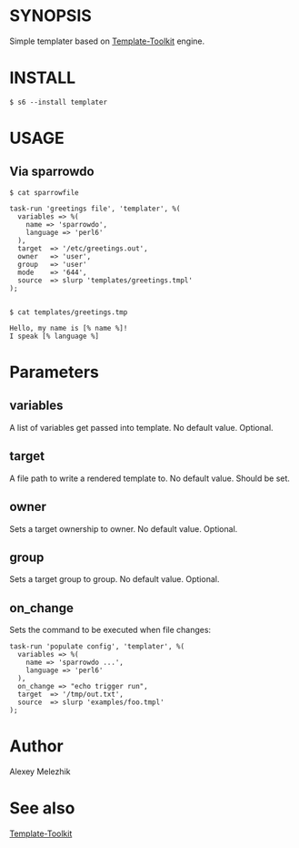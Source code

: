# SYNOPSIS

Simple templater based on [Template-Toolkit](http://template-toolkit.org) engine.

# INSTALL

    $ s6 --install templater

# USAGE

## Via sparrowdo

    $ cat sparrowfile
    
    task-run 'greetings file', 'templater', %(
      variables => %(
        name => 'sparrowdo',
        language => 'perl6'
      ),
      target  => '/etc/greetings.out',
      owner   => 'user',
      group   => 'user'
      mode    => '644',
      source  => slurp 'templates/greetings.tmpl'
    );
    
  
    $ cat templates/greetings.tmp
  
    Hello, my name is [% name %]!
    I speak [% language %]
    

# Parameters

## variables

A list of variables get passed into template. No default value. Optional.

## target

A file path to write a rendered template to. No default value. Should be set.

## owner

Sets a target ownership to owner. No default value. Optional.

## group

Sets a target group to group. No default value. Optional.

## on_change

Sets the command to be executed when file changes:

    task-run 'populate config', 'templater', %(
      variables => %(
        name => 'sparrowdo ...',
        language => 'perl6'
      ),
      on_change => "echo trigger run",
      target  => '/tmp/out.txt',
      source  => slurp 'examples/foo.tmpl'
    );
  

# Author

Alexey Melezhik

# See also

[Template-Toolkit](http://template-toolkit.org)
